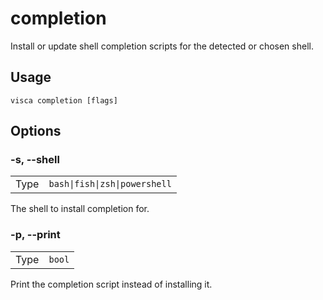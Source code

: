 # completion

Install or update shell completion scripts for the detected or chosen shell.

## Usage

```console
visca completion [flags]
```

## Options

### -s, --shell

|      |                                          |
| ---- | ---------------------------------------- |
| Type | <code>bash\|fish\|zsh\|powershell</code> |

The shell to install completion for.

### -p, --print

|      |                   |
| ---- | ----------------- |
| Type | <code>bool</code> |

Print the completion script instead of installing it.

